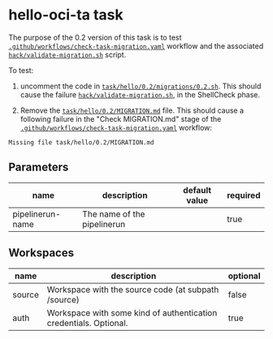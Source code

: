 # hello-oci-ta task

The purpose of the 0.2 version of this task is to test [`.github/workflows/check-task-migration.yaml`](.github/workflows/check-task-migration.yaml)
workflow and the associated [`hack/validate-migration.sh`](hack/validate-migration.sh) script.

To test:
1. uncomment the code in [`task/hello/0.2/migrations/0.2.sh`](task/hello/0.2/migrations/0.2.sh).
This should cause the failure [`hack/validate-migration.sh`](hack/validate-migration.sh), in the ShellCheck phase.

2. Remove the [`task/hello/0.2/MIGRATION.md`](task/hello/0.2/MIGRATION.md) file. This should cause a following failure in the "Check MIGRATION.md" stage of the [`.github/workflows/check-task-migration.yaml`](.github/workflows/check-task-migration.yaml) workflow:
```
Missing file task/hello/0.2/MIGRATION.md
```

## Parameters
|name|description|default value|required|
|---|---|---|---|
|pipelinerun-name|The name of the pipelinerun||true|

## Workspaces
|name|description|optional|
|---|---|---|
|source|Workspace with the source code (at subpath /source)|false|
|auth|Workspace with some kind of authentication credentials. Optional.|true|
